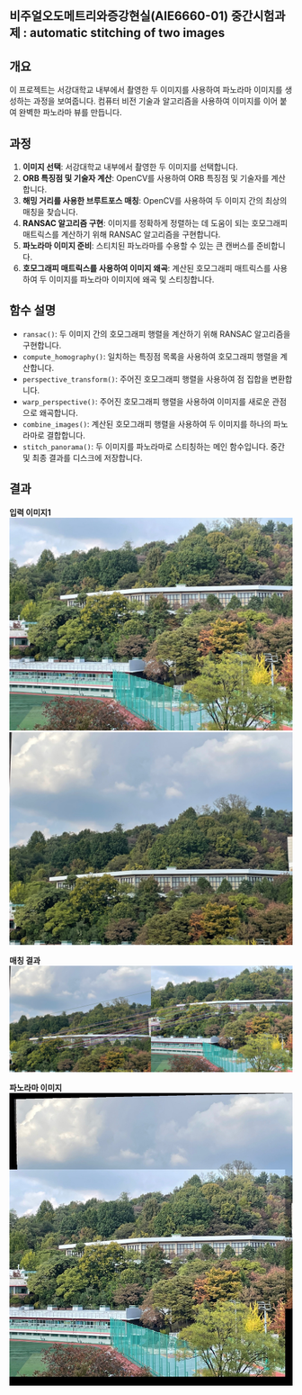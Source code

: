 ## 비주얼오도메트리와증강현실(AIE6660-01) 중간시험과제 : automatic stitching of two images

## 개요
이 프로젝트는 서강대학교 내부에서 촬영한 두 이미지를 사용하여 파노라마 이미지를 생성하는 과정을 보여줍니다. 컴퓨터 비전 기술과 알고리즘을 사용하여 이미지를 이어 붙여 완벽한 파노라마 뷰를 만듭니다.

## 과정
1. **이미지 선택**: 서강대학교 내부에서 촬영한 두 이미지를 선택합니다.
2. **ORB 특징점 및 기술자 계산**: OpenCV를 사용하여 ORB 특징점 및 기술자를 계산합니다.
3. **해밍 거리를 사용한 브루트포스 매칭**: OpenCV를 사용하여 두 이미지 간의 최상의 매칭을 찾습니다.
4. **RANSAC 알고리즘 구현**: 이미지를 정확하게 정렬하는 데 도움이 되는 호모그래피 매트릭스를 계산하기 위해 RANSAC 알고리즘을 구현합니다.
5. **파노라마 이미지 준비**: 스티치된 파노라마를 수용할 수 있는 큰 캔버스를 준비합니다.
6. **호모그래피 매트릭스를 사용하여 이미지 왜곡**: 계산된 호모그래피 매트릭스를 사용하여 두 이미지를 파노라마 이미지에 왜곡 및 스티칭합니다.

## 함수 설명

- `ransac()`: 두 이미지 간의 호모그래피 행렬을 계산하기 위해 RANSAC 알고리즘을 구현합니다.
- `compute_homography()`: 일치하는 특징점 목록을 사용하여 호모그래피 행렬을 계산합니다.
- `perspective_transform()`: 주어진 호모그래피 행렬을 사용하여 점 집합을 변환합니다.
- `warp_perspective()`: 주어진 호모그래피 행렬을 사용하여 이미지를 새로운 관점으로 왜곡합니다.
- `combine_images()`: 계산된 호모그래피 행렬을 사용하여 두 이미지를 하나의 파노라마로 결합합니다.
- `stitch_panorama()`: 두 이미지를 파노라마로 스티칭하는 메인 함수입니다. 중간 및 최종 결과를 디스크에 저장합니다.

## 결과

**입력 이미지1**
![](https://github.com/wjdgus3006/PANORAMA_Image/blob/main/input1_1.jpg)
![](https://github.com/wjdgus3006/PANORAMA_Image/blob/main/input1_2.jpg)

**매칭 결과**
![](https://github.com/wjdgus3006/PANORAMA_Image/blob/main/matched_features_1.jpg)

**파노라마 이미지**
![](https://github.com/wjdgus3006/PANORAMA_Image/blob/main/stitched_panorama_1.jpg)
